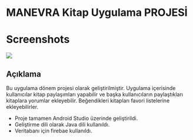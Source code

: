 # MANEVRA Kitap Uygulama PROJESİ

<h1>Screenshots</h1>

<img src="https://imgyukle.com/f/2022/08/12/noWx9n.jpg">
<h2> Açıklama </h2>
Bu uygulama dönem projesi olarak geliştirilmiştir. Uygulama içerisinde kullanıcılar kitap paylaşımları yapabilir ve başka kullanıcıların paylaştıkları kitaplara yorumlar ekleyebilir. Beğendikleri kitapları favori listelerine ekleyebilirler.
 
- Proje tamamen Android Studio üzerinde geliştirildi.
- Geliştirme dili olarak Java dili kullanıldı.
- Veritabanı için firebae kullanıldı.

